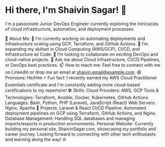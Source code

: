 # Hi there, I'm Shaivin Sagar! 👋
I'm a passionate Junior DevOps Engineer currently exploring the intricacies of cloud infrastructure, automation, and deployment processes.

🚀 About Me:
🔭 I’m currently working on automating deployments and infrastructure scaling using GCP, Terraform, and GitHub Actions.
🌱 I’m expanding my skillset in Cloud Computing (AWS/GCP), CI/CD, and Infrastructure as Code.
👯 I’m looking to collaborate on exciting DevOps and cloud-native projects.
💬 Ask me about Cloud Infrastructure, CI/CD Pipelines, or DevOps best practices.
📫 How to reach me: Feel free to connect with me on LinkedIn or drop me an email at shaivin.email@example.com.
😄 Pronouns: He/Him
⚡ Fun fact: I recently earned my AWS Cloud Practitioner Essentials certificate and I'm constantly adding more cloud-based certifications to my repertoire!
🛠️ Skills:
Cloud Providers: AWS, GCP
Tools & Technologies: Terraform, Ansible, Docker, Kubernetes, GitHub Actions
Languages: Bash, Python, PHP (Laravel), JavaScript (React)
Web Servers: Nginx, Apache
💼 Projects:
Laravel & React CI/CD Pipeline: Automated deployment pipelines on GCP using Terraform, GitHub Actions, and Nginx.
Database Management: Handling SQL databases and managing imports/exports in production environments.
Personal Website: Currently building my personal site, ShaivinSagar.com, showcasing my portfolio and career journey.
Looking forward to connecting with other tech enthusiasts and learning along the way! 🌐


